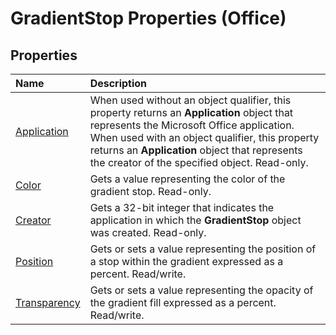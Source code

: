 
# GradientStop Properties (Office)

## Properties



|**Name**|**Description**|
|:-----|:-----|
|[Application](93844d38-14c3-21cf-2f86-614cfdee7747.md)|When used without an object qualifier, this property returns an  **Application** object that represents the Microsoft Office application. When used with an object qualifier, this property returns an **Application** object that represents the creator of the specified object. Read-only.|
|[Color](06657586-b4fc-b88c-e6aa-e13d5b9e0090.md)|Gets a value representing the color of the gradient stop. Read-only.|
|[Creator](c321f96e-946d-bee2-9f5a-a9180e559a78.md)|Gets a 32-bit integer that indicates the application in which the  **GradientStop** object was created. Read-only.|
|[Position](df35c432-3ded-f6e0-e2fb-f0740588765f.md)|Gets or sets a value representing the position of a stop within the gradient expressed as a percent. Read/write.|
|[Transparency](d09b9a85-ea9a-c09d-5a93-8418663e772d.md)|Gets or sets a value representing the opacity of the gradient fill expressed as a percent. Read/write.|
